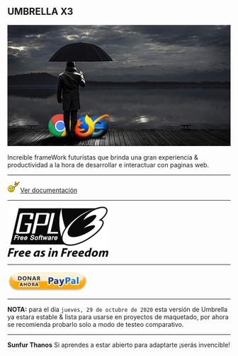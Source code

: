 ## UMBRELLA X3

<img src="doc/src/umbrella.jpg">

Increible frameWork futuristas que brinda una gran experiencia & productividad a la hora de desarrollar e interactuar con paginas web.

---

<img src="doc/src/doc.gif">[Ver documentación](https://sunfurthanos.github.io/Umbrella/doc/index.html)

---

[<img src="doc/src/gpl3.png">](http://www.gnu.org/licenses/gpl-3.0.html)

---

[<img src="doc\src\donar.png">](https://www.paypal.me/SunfurThanos)

---

**NOTA:** para el dia `jueves, 29 de octubre de 2020` esta versión de Umbrella ya estara estable & lista para usarse en proyectos de maquetado, por ahora se recomienda probarlo solo a modo de testeo comparativo.

---

**Sunfur Thanos** Si aprendes a estar abierto para adaptarte ¡serás invencible!